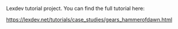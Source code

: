 Lexdev tutorial project. You can find the full tutorial here:

https://lexdev.net/tutorials/case_studies/gears_hammerofdawn.html

